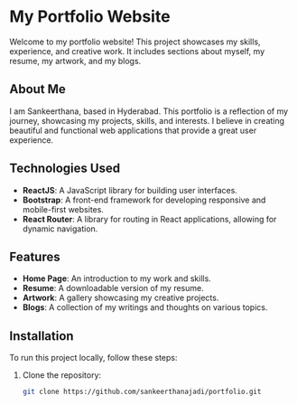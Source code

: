 # My Portfolio Website

Welcome to my portfolio website! This project showcases my skills, experience, and creative work. It includes sections about myself, my resume, my artwork, and my blogs.

## About Me

I am Sankeerthana, based in Hyderabad. This portfolio is a reflection of my journey, showcasing my projects, skills, and interests. I believe in creating beautiful and functional web applications that provide a great user experience.

## Technologies Used

- **ReactJS**: A JavaScript library for building user interfaces.
- **Bootstrap**: A front-end framework for developing responsive and mobile-first websites.
- **React Router**: A library for routing in React applications, allowing for dynamic navigation.

## Features

- **Home Page**: An introduction to my work and skills.
- **Resume**: A downloadable version of my resume.
- **Artwork**: A gallery showcasing my creative projects.
- **Blogs**: A collection of my writings and thoughts on various topics.

## Installation

To run this project locally, follow these steps:

1. Clone the repository:
   ```bash
   git clone https://github.com/sankeerthanajadi/portfolio.git

